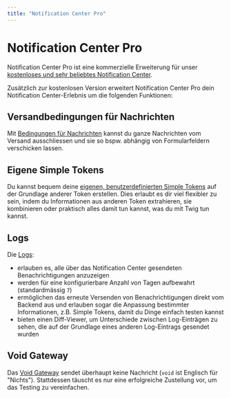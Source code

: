 ```yaml
---
title: "Notification Center Pro"
---
```


# Notification Center Pro

Notification Center Pro ist eine kommerzielle Erweiterung für unser [kostenloses und sehr beliebtes Notification Center][NC].

Zusätzlich zur kostenlosen Version erweitert Notification Center Pro dein Notification Center-Erlebnis um die
folgenden Funktionen:

## Versandbedingungen für Nachrichten

Mit [Bedingungen für Nachrichten](./message-conditions) kannst du ganze Nachrichten vom Versand ausschliessen und sie so bspw. abhängig von Formularfeldern verschicken lassen.

## Eigene Simple Tokens

Du kannst bequem deine [eigenen, benutzerdefinierten Simple Tokens](./custom-tokens) auf der Grundlage anderer Token erstellen. Dies erlaubt es dir viel flexibler zu sein, indem du Informationen aus anderen Token extrahieren, sie kombinieren oder praktisch alles damit tun kannst, was du mit Twig tun kannst.

## Logs

Die [Logs](./logs):

- erlauben es, alle über das Notification Center gesendeten Benachrichtigungen anzuzeigen
- werden für eine konfigurierbare Anzahl von Tagen aufbewahrt (standardmässig `7`)
- ermöglichen das erneute Versenden von Benachrichtigungen direkt vom Backend aus und erlauben sogar die Anpassung bestimmter Informationen, z.B. Simple Tokens, damit du Dinge einfach testen kannst
- bieten einen Diff-Viewer, um Unterschiede zwischen Log-Einträgen zu sehen, die auf der Grundlage eines anderen Log-Eintrags gesendet wurden

## Void Gateway

Das [Void Gateway](./void-gateway) sendet überhaupt keine Nachricht (`void` ist Englisch für "Nichts"). Stattdessen täuscht es nur eine erfolgreiche Zustellung vor, um das Testing zu vereinfachen.


[NC]: https://extensions.contao.org/?p=terminal42%2Fnotification_center
